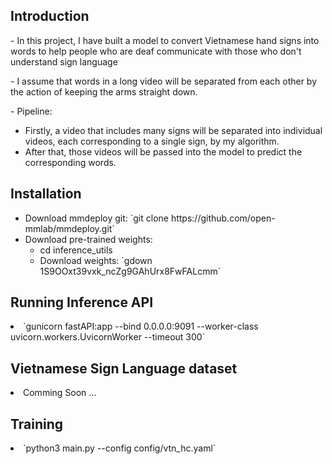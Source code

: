 <h2>Introduction</h2>
<p>- In this project, I have built a model to convert Vietnamese hand signs into words to help people who are deaf communicate with those who don't understand sign language</p>
<p>- I assume that words in a long video will be separated from each other by the action of keeping the arms straight down. </p>
<p>- Pipeline: </p>
<ul>
  <li> Firstly, a video that includes many signs will be separated into individual videos, each corresponding to a single sign, by my algorithm.</li>
  <li> After that, those videos will be passed into the model to predict the corresponding words.</li>
</ul>
<h2>Installation</h2>
<ul>
  <li> Download mmdeploy git:  `git clone https://github.com/open-mmlab/mmdeploy.git`</li>
  <li> Download pre-trained weights: 
    <ul> 
       <li> cd inference_utils</li>
       <li>Download weights: `gdown 1S9OOxt39vxk_ncZg9GAhUrx8FwFALcmm`</li>
    </ul>
  </li>
 </ul>
<h2>Running Inference API</h2>
 <li> `gunicorn fastAPI:app --bind 0.0.0.0:9091 --worker-class uvicorn.workers.UvicornWorker --timeout 300`</li>
<h2>Vietnamese Sign Language dataset</h2>
 <li> Comming Soon ... </li>
<h2>Training</h2>
  <li> `python3 main.py --config config/vtn_hc.yaml`</li>

